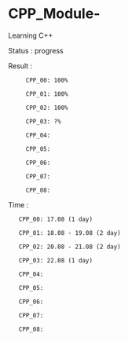 # CPP_Module-
Learning C++

Status : progress

Result :  

         CPP_00: 100%

         CPP_01: 100%
         
         CPP_02: 100% 
         
         CPP_03: ?%
         
         CPP_04:  
         
         CPP_05:  
         
         CPP_06:  
         
         CPP_07:  
         
         CPP_08:  

Time : 

       CPP_00: 17.08 (1 day)

       CPP_01: 18.08 - 19.08 (2 day)
       
       CPP_02: 20.08 - 21.08 (2 day) 
       
       CPP_03: 22.08 (1 day)
       
       CPP_04:  
       
       CPP_05:  
       
       CPP_06:  
       
       CPP_07:  
       
       CPP_08:
         
